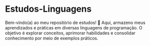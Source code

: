 # Estudos-Linguagens
 Bem-vindo(a) ao meu repositório de estudos! 🚀 Aqui, armazeno meus aprendizados e práticas em diversas linguagens de programação. O objetivo é explorar conceitos, aprimorar habilidades e consolidar conhecimento por meio de exemplos práticos.
